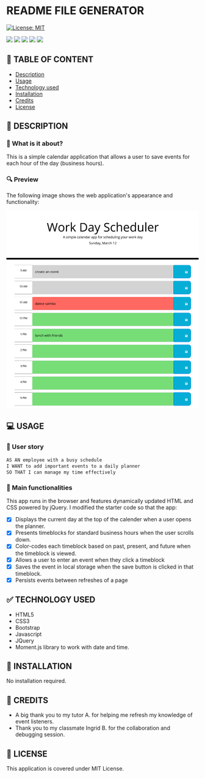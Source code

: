 # README FILE GENERATOR

[![License: MIT](https://img.shields.io/badge/License-MIT-yellow.svg)](https://opensource.org/licenses/MIT)

![](https://img.shields.io/badge/Javascript-black?style=flat&logo=javascript&logoWidth=23)
![](https://img.shields.io/badge/Html5-black?style=flat&logo=html5&logoWidth=23)
![](https://img.shields.io/badge/CSS3-black?style=flat&logo=css3&logoWidth=23)
![](https://img.shields.io/badge/Bootstrap-black?style=flat&logo=bootstrap&logoWidth=23)
![](https://img.shields.io/badge/jQuery-black?style=flat&logo=jquery&logoWidth=23)

## 🚩 TABLE OF CONTENT

- [Description](#-description)
- [Usage](#-usage)
- [Technology used](#-technology-used)
- [Installation](#-installation)
- [Credits](#-credits)
- [License](#-license)

## 📖 DESCRIPTION

### 🎯 What is it about?

This is a simple calendar application that allows a user to save events for each hour of the day (business hours).

### 🔍 Preview

The following image shows the web application's appearance and functionality:

![Project image](./images/daily-planner.png)

## 💻 USAGE

### 💬 User story

```
AS AN employee with a busy schedule
I WANT to add important events to a daily planner
SO THAT I can manage my time effectively
```

### 💬 Main functionalities

This app runs in the browser and features dynamically updated HTML and CSS powered by jQuery. I modified the starter code so that the app:

- [x] Displays the current day at the top of the calender when a user opens the planner.
- [x] Presents timeblocks for standard business hours when the user scrolls down.
- [x] Color-codes each timeblock based on past, present, and future when the timeblock is viewed.
- [x] Allows a user to enter an event when they click a timeblock
- [x] Saves the event in local storage when the save button is clicked in that timeblock.
- [x] Persists events between refreshes of a page

## ✅ TECHNOLOGY USED

- HTML5
- CSS3
- Bootstrap
- Javascript
- JQuery
- Moment.js library to work with date and time.

## 🚀 INSTALLATION

No installation required.

## 💬 CREDITS

- A big thank you to my tutor A. for helping me refresh my knowledge of event listeners.
- Thank you to my classmate Ingrid B. for the collaboration and debugging session.

## 📃 LICENSE

This application is covered under MIT License.
